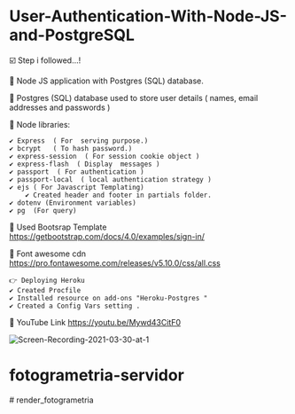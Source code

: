 # User-Authentication-With-Node-JS-and-PostgreSQL

☑️ Step i followed...!

📌 Node JS application with Postgres (SQL) database.

📌 Postgres (SQL) database used to store user details ( names, email addresses and passwords )

🔴 Node libraries:

    ✔️ Express  ( For  serving purpose.)
    ✔️ bcrypt   ( To hash password.)
    ✔️ express-session  ( For session cookie object )
    ✔️ express-flash  ( Display  messages )
    ✔️ passport  ( For authentication )
    ✔️ passport-local  ( local authentication strategy )
    ✔️ ejs ( For Javascript Templating)
        ✔️ Created header and footer in partials folder.
    ✔️ dotenv (Environment variables)
    ✔️ pg  (For query)

📌 Used Bootsrap Template
https://getbootstrap.com/docs/4.0/examples/sign-in/

📌 Font awesome cdn
https://pro.fontawesome.com/releases/v5.10.0/css/all.css

    👉 Deploying Heroku
    ✔️ Created Procfile
    ✔️ Installed resource on add-ons "Heroku-Postgres "
    ✔️ Created a Config Vars setting .
    
 📌 YouTube Link
 https://youtu.be/Mywd43CitF0
    
![Screen-Recording-2021-03-30-at-1](https://user-images.githubusercontent.com/63836841/112940220-d71a9780-90fa-11eb-81af-384a17b4c79f.gif)

# fotogrametria-servidor
#   r e n d e r _ f o t o g r a m e t r i a  
 